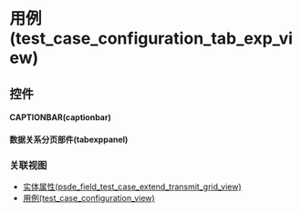 # 用例(test_case_configuration_tab_exp_view)  <!-- {docsify-ignore-all} -->



## 控件
#### CAPTIONBAR(captionbar)
#### 数据关系分页部件(tabexppanel)


### 关联视图
  * [实体属性(psde_field_test_case_extend_transmit_grid_view)](app/view/psde_field_test_case_extend_transmit_grid_view)
  * [用例(test_case_configuration_view)](app/view/test_case_configuration_view)

<script>
 const { createApp } = Vue
  createApp({
    data() {
      return {

      }
    }
  }).use(ElementPlus).mount('#app')
</script>